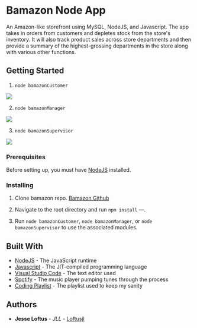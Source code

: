 # Bamazon Node App

An Amazon-like storefront using MySQL, NodeJS, and Javascript. The app takes in orders from customers and depletes stock from the store's inventory. It will also track product sales across store departments and then provide a summary of the highest-grossing departments in the store along with various other functions.

## Getting Started

1. `node bamazonCustomer`
<img src="https://res.cloudinary.com/jesse-loftus/image/upload/v1533350721/bamazonCustomer.gif">

2. `node bamazonManager`
<img src="https://res.cloudinary.com/jesse-loftus/image/upload/v1533350724/bamazonManager.gif">

3. `node bamazonSupervisor`
<img src="https://res.cloudinary.com/jesse-loftus/image/upload/v1533350722/bamazonSupervisor.gif">

### Prerequisites

  Before setting up, you must have [NodeJS](https://nodejs.org/en/) installed.

### Installing

1. Clone bamazon repo. [Bamazon Github](https://github.com/loftusjl/bamazon)

2. Navigate to the root directory and run `npm install` &mdash;.

3.  Run `node bamazonCustomer`, `node bamazonManager`, or `node bamazonSupervisor` to use the associated modules.

## Built With

* [NodeJS](https://nodejs.org/en/) - The JavaScript runtime
* [Javascript](https://developer.mozilla.org/en-US/docs/Web/JavaScript) - The JIT-compiled programming language
* [Visual Studio Code](https://code.visualstudio.com/) - The text editor used
* [Spotify](https://developer.spotify.com/) - The music player pumping tunes through the process
* [Coding Playlist](https://open.spotify.com/user/stytches/playlist/5NPwh2mJX8UCKBurjQwoUz?si=JkA_UwfgRBWGIhcLs-ZX2g) - The playlist used to keep my sanity

## Authors

* **Jesse Loftus** - *JLL* - [Loftusjl](https://github.com/loftusjl)
